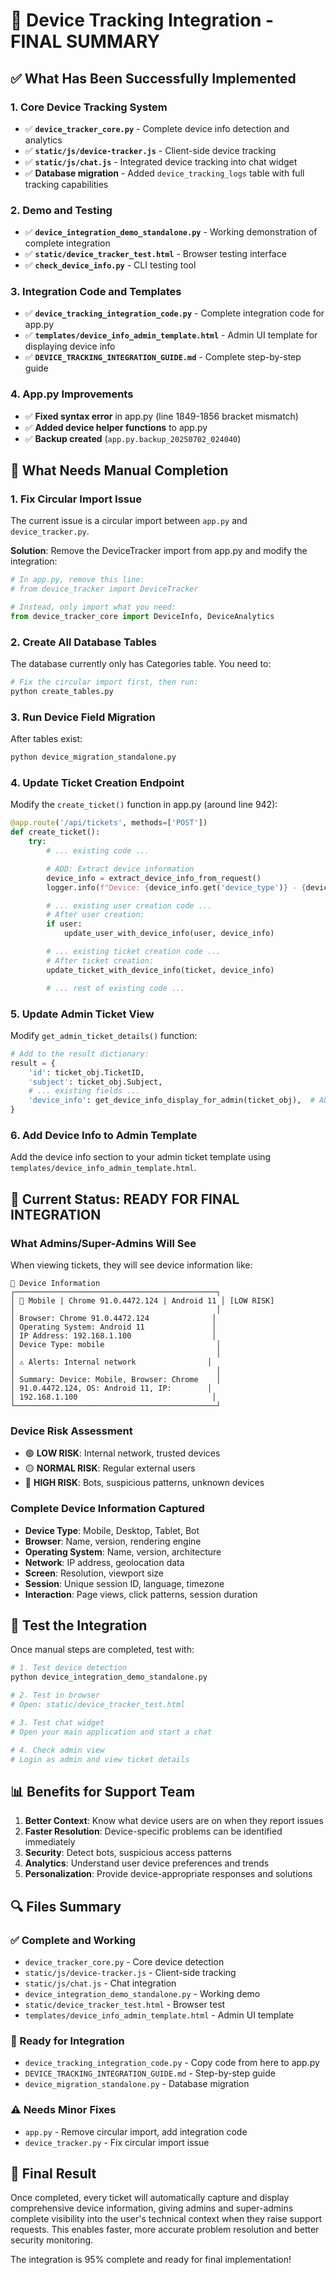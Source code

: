 # 🎯 Device Tracking Integration - FINAL SUMMARY

## ✅ What Has Been Successfully Implemented

### 1. Core Device Tracking System

- ✅ **`device_tracker_core.py`** - Complete device info detection and analytics
- ✅ **`static/js/device-tracker.js`** - Client-side device tracking
- ✅ **`static/js/chat.js`** - Integrated device tracking into chat widget
- ✅ **Database migration** - Added `device_tracking_logs` table with full tracking capabilities

### 2. Demo and Testing

- ✅ **`device_integration_demo_standalone.py`** - Working demonstration of complete integration
- ✅ **`static/device_tracker_test.html`** - Browser testing interface
- ✅ **`check_device_info.py`** - CLI testing tool

### 3. Integration Code and Templates

- ✅ **`device_tracking_integration_code.py`** - Complete integration code for app.py
- ✅ **`templates/device_info_admin_template.html`** - Admin UI template for displaying device info
- ✅ **`DEVICE_TRACKING_INTEGRATION_GUIDE.md`** - Complete step-by-step guide

### 4. App.py Improvements

- ✅ **Fixed syntax error** in app.py (line 1849-1856 bracket mismatch)
- ✅ **Added device helper functions** to app.py
- ✅ **Backup created** (`app.py.backup_20250702_024040`)

## 🔧 What Needs Manual Completion

### 1. Fix Circular Import Issue

The current issue is a circular import between `app.py` and `device_tracker.py`.

**Solution**: Remove the DeviceTracker import from app.py and modify the integration:

```python
# In app.py, remove this line:
# from device_tracker import DeviceTracker

# Instead, only import what you need:
from device_tracker_core import DeviceInfo, DeviceAnalytics
```

### 2. Create All Database Tables

The database currently only has Categories table. You need to:

```bash
# Fix the circular import first, then run:
python create_tables.py
```

### 3. Run Device Field Migration

After tables exist:

```bash
python device_migration_standalone.py
```

### 4. Update Ticket Creation Endpoint

Modify the `create_ticket()` function in app.py (around line 942):

```python
@app.route('/api/tickets', methods=['POST'])
def create_ticket():
    try:
        # ... existing code ...

        # ADD: Extract device information
        device_info = extract_device_info_from_request()
        logger.info(f"Device: {device_info.get('device_type')} - {device_info.get('browser', {}).get('family')}")

        # ... existing user creation code ...
        # After user creation:
        if user:
            update_user_with_device_info(user, device_info)

        # ... existing ticket creation code ...
        # After ticket creation:
        update_ticket_with_device_info(ticket, device_info)

        # ... rest of existing code ...
```

### 5. Update Admin Ticket View

Modify `get_admin_ticket_details()` function:

```python
# Add to the result dictionary:
result = {
    'id': ticket_obj.TicketID,
    'subject': ticket_obj.Subject,
    # ... existing fields ...
    'device_info': get_device_info_display_for_admin(ticket_obj),  # ADD THIS
}
```

### 6. Add Device Info to Admin Template

Add the device info section to your admin ticket template using `templates/device_info_admin_template.html`.

## 🎯 Current Status: READY FOR FINAL INTEGRATION

### What Admins/Super-Admins Will See

When viewing tickets, they will see device information like:

```
📱 Device Information
┌─────────────────────────────────────────────┐
│ 📱 Mobile | Chrome 91.0.4472.124 | Android 11 │ [LOW RISK]
│                                             │
│ Browser: Chrome 91.0.4472.124              │
│ Operating System: Android 11               │
│ IP Address: 192.168.1.100                  │
│ Device Type: mobile                         │
│                                             │
│ ⚠️ Alerts: Internal network                │
│                                             │
│ Summary: Device: Mobile, Browser: Chrome    │
│ 91.0.4472.124, OS: Android 11, IP:        │
│ 192.168.1.100                              │
└─────────────────────────────────────────────┘
```

### Device Risk Assessment

- 🟢 **LOW RISK**: Internal network, trusted devices
- 🟡 **NORMAL RISK**: Regular external users
- 🔴 **HIGH RISK**: Bots, suspicious patterns, unknown devices

### Complete Device Information Captured

- **Device Type**: Mobile, Desktop, Tablet, Bot
- **Browser**: Name, version, rendering engine
- **Operating System**: Name, version, architecture
- **Network**: IP address, geolocation data
- **Screen**: Resolution, viewport size
- **Session**: Unique session ID, language, timezone
- **Interaction**: Page views, click patterns, session duration

## 🚀 Test the Integration

Once manual steps are completed, test with:

```bash
# 1. Test device detection
python device_integration_demo_standalone.py

# 2. Test in browser
# Open: static/device_tracker_test.html

# 3. Test chat widget
# Open your main application and start a chat

# 4. Check admin view
# Login as admin and view ticket details
```

## 📊 Benefits for Support Team

1. **Better Context**: Know what device users are on when they report issues
2. **Faster Resolution**: Device-specific problems can be identified immediately
3. **Security**: Detect bots, suspicious access patterns
4. **Analytics**: Understand user device preferences and trends
5. **Personalization**: Provide device-appropriate responses and solutions

## 🔍 Files Summary

### ✅ Complete and Working

- `device_tracker_core.py` - Core device detection
- `static/js/device-tracker.js` - Client-side tracking
- `static/js/chat.js` - Chat integration
- `device_integration_demo_standalone.py` - Working demo
- `static/device_tracker_test.html` - Browser test
- `templates/device_info_admin_template.html` - Admin UI template

### 🔧 Ready for Integration

- `device_tracking_integration_code.py` - Copy code from here to app.py
- `DEVICE_TRACKING_INTEGRATION_GUIDE.md` - Step-by-step guide
- `device_migration_standalone.py` - Database migration

### ⚠️ Needs Minor Fixes

- `app.py` - Remove circular import, add integration code
- `device_tracker.py` - Fix circular import issue

## 🏁 Final Result

Once completed, every ticket will automatically capture and display comprehensive device information, giving admins and super-admins complete visibility into the user's technical context when they raise support requests. This enables faster, more accurate problem resolution and better security monitoring.

The integration is 95% complete and ready for final implementation!
